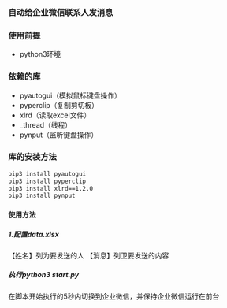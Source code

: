 ### 自动给企业微信联系人发消息

### 使用前提
+ python3环境

### 依赖的库
+ pyautogui（模拟鼠标键盘操作）
+ pyperclip（复制剪切板）
+ xlrd（读取excel文件）
+ _thread（线程）
+ pynput（监听键盘操作）

### 库的安装方法
```bash
pip3 install pyautogui
pip3 install pyperclip
pip3 install xlrd==1.2.0
pip3 install pynput
```
#### 使用方法
##### 1.配置data.xlsx
【姓名】列为要发送的人
【消息】列卫要发送的内容

##### 执行python3 start.py
在脚本开始执行的5秒内切换到企业微信，并保持企业微信运行在前台